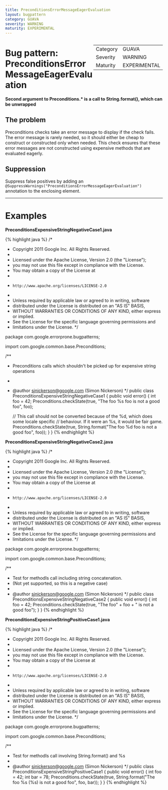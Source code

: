 ```yaml
---
title: PreconditionsErrorMessageEagerEvaluation
layout: bugpattern
category: GUAVA
severity: WARNING
maturity: EXPERIMENTAL
---
```


<div style="float:right;"><table id="metadata">
<tr><td>Category</td><td>GUAVA</td></tr>
<tr><td>Severity</td><td>WARNING</td></tr>
<tr><td>Maturity</td><td>EXPERIMENTAL</td></tr>
</table></div>

# Bug pattern: PreconditionsErrorMessageEagerEvaluation
__Second argument to Preconditions.* is a call to String.format(), which can be unwrapped__

## The problem
Preconditions checks take an error message to display if the check fails. The error message is rarely needed, so it should either be cheap to construct or constructed only when needed. This check ensures that these error messages are not constructed using expensive methods that are evaluated eagerly.

## Suppression
Suppress false positives by adding an `@SuppressWarnings("PreconditionsErrorMessageEagerEvaluation")` annotation to the enclosing element.

----------

# Examples
__PreconditionsExpensiveStringNegativeCase1.java__

{% highlight java %}
/*
 * Copyright 2011 Google Inc. All Rights Reserved.
 *
 * Licensed under the Apache License, Version 2.0 (the "License");
 * you may not use this file except in compliance with the License.
 * You may obtain a copy of the License at
 *
 *     http://www.apache.org/licenses/LICENSE-2.0
 *
 * Unless required by applicable law or agreed to in writing, software
 * distributed under the License is distributed on an "AS IS" BASIS,
 * WITHOUT WARRANTIES OR CONDITIONS OF ANY KIND, either express or implied.
 * See the License for the specific language governing permissions and
 * limitations under the License.
 */

package com.google.errorprone.bugpatterns;

import com.google.common.base.Preconditions;

/**
 * Preconditions calls which shouldn't be picked up for expensive string operations
 * 
 * @author sjnickerson@google.com (Simon Nickerson)
 */
public class PreconditionsExpensiveStringNegativeCase1 {
  public void error() {
    int foo = 42;
    Preconditions.checkState(true, "The foo %s foo  is not a good foo", foo);

    // This call should not be converted because of the %d, which does some locale specific
    // behaviour. If it were an %s, it would be fair game.
    Preconditions.checkState(true, String.format("The foo %d foo is not a good foo", foo));
  }
}
{% endhighlight %}

__PreconditionsExpensiveStringNegativeCase2.java__

{% highlight java %}
/*
 * Copyright 2011 Google Inc. All Rights Reserved.
 *
 * Licensed under the Apache License, Version 2.0 (the "License");
 * you may not use this file except in compliance with the License.
 * You may obtain a copy of the License at
 *
 *     http://www.apache.org/licenses/LICENSE-2.0
 *
 * Unless required by applicable law or agreed to in writing, software
 * distributed under the License is distributed on an "AS IS" BASIS,
 * WITHOUT WARRANTIES OR CONDITIONS OF ANY KIND, either express or implied.
 * See the License for the specific language governing permissions and
 * limitations under the License.
 */

package com.google.errorprone.bugpatterns;

import com.google.common.base.Preconditions;

/**
 * Test for methodIs call including string concatenation.
 * (Not yet supported, so this is a negative case)
 *
 * @author sjnickerson@google.com (Simon Nickerson)
 */
public class PreconditionsExpensiveStringNegativeCase2 {
  public void error() {
    int foo = 42;
    Preconditions.checkState(true, "The foo" + foo + " is not a good foo");
  }
}
{% endhighlight %}

__PreconditionsExpensiveStringPositiveCase1.java__

{% highlight java %}
/*
 * Copyright 2011 Google Inc. All Rights Reserved.
 *
 * Licensed under the Apache License, Version 2.0 (the "License");
 * you may not use this file except in compliance with the License.
 * You may obtain a copy of the License at
 *
 *     http://www.apache.org/licenses/LICENSE-2.0
 *
 * Unless required by applicable law or agreed to in writing, software
 * distributed under the License is distributed on an "AS IS" BASIS,
 * WITHOUT WARRANTIES OR CONDITIONS OF ANY KIND, either express or implied.
 * See the License for the specific language governing permissions and
 * limitations under the License.
 */

package com.google.errorprone.bugpatterns;

import com.google.common.base.Preconditions;

/**
 * Test for methodIs call involving String.format() and %s
 *
 * @author sjnickerson@google.com (Simon Nickerson)
 */
public class PreconditionsExpensiveStringPositiveCase1 {
  public void error() {
    int foo = 42;
    int bar = 78;
    Preconditions.checkState(true, String.format("The foo %s (%s) is not a good foo", foo, bar));
  }
}
{% endhighlight %}

